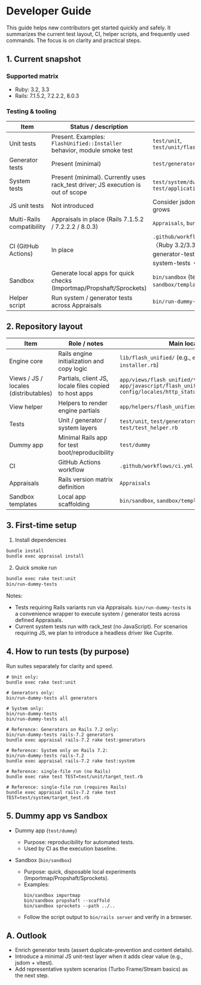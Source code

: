 # Developer Guide

This guide helps new contributors get started quickly and safely. It summarizes the current test layout, CI, helper scripts, and frequently used commands. The focus is on clarity and practical steps.

## 1. Current snapshot

### Supported matrix

- Ruby: 3.2, 3.3
- Rails: 7.1.5.2, 7.2.2.2, 8.0.3

### Testing & tooling

| Item | Status / description | References |
|------|-----------------------|------------|
| Unit tests | Present. Examples: `FlashUnified::Installer` behavior, module smoke test | `test/unit`, `test/unit/flash_unified_test.rb` |
| Generator tests | Present (minimal) | `test/generators/install_generator_test.rb` |
| System tests | Present (minimal). Currently uses rack_test driver; JS execution is out of scope | `test/system/dummy_home_test.rb`, `test/application_system_test_case.rb` |
| JS unit tests | Not introduced | Consider jsdom + vitest when JS complexity grows |
| Multi-Rails compatibility | Appraisals in place (Rails 7.1.5.2 / 7.2.2.2 / 8.0.3) | `Appraisals`, `bundle exec appraisal ...` |
| CI (GitHub Actions) | In place | `.github/workflows/ci.yml` (jobs: unit-tests〈Ruby 3.2/3.3〉, generate-appraisals, generator-tests〈Appraisals matrix〉, system-tests〈Appraisals matrix〉) |
| Sandbox | Generate local apps for quick checks (Importmap/Propshaft/Sprockets) | `bin/sandbox` (templates: `sandbox/templates/*.rb`) |
| Helper script | Run system / generator tests across Appraisals | `bin/run-dummy-tests` |

## 2. Repository layout

| Item | Role / notes | Main location |
|------|--------------|---------------|
| Engine core | Rails engine initialization and copy logic | `lib/flash_unified/` (e.g., `engine.rb`, `installer.rb`) |
| Views / JS / locales (distributables) | Partials, client JS, locale files copied to host apps | `app/views/flash_unified/*`<br>`app/javascript/flash_unified/flash_unified.js`<br>`config/locales/http_status_messages.*.yml` |
| View helper | Helpers to render engine partials | `app/helpers/flash_unified/view_helper.rb` |
| Tests | Unit / generator / system layers | `test/unit`, `test/generators`, `test/system`, `test/test_helper.rb` |
| Dummy app | Minimal Rails app for test boot/reproducibility | `test/dummy` |
| CI | GitHub Actions workflow | `.github/workflows/ci.yml` |
| Appraisals | Rails version matrix definition | `Appraisals` |
| Sandbox templates | Local app scaffolding | `bin/sandbox`, `sandbox/templates/*.rb` |

## 3. First-time setup

1) Install dependencies

```bash
bundle install
bundle exec appraisal install
```

2) Quick smoke run

```bash
bundle exec rake test:unit
bin/run-dummy-tests
```

Notes:
- Tests requiring Rails variants run via Appraisals. `bin/run-dummy-tests` is a convenience wrapper to execute system / generator tests across defined Appraisals.
- Current system tests run with rack_test (no JavaScript). For scenarios requiring JS, we plan to introduce a headless driver like Cuprite.

## 4. How to run tests (by purpose)

Run suites separately for clarity and speed.

```
# Unit only:
bundle exec rake test:unit

# Generators only:
bin/run-dummy-tests all generators

# System only:
bin/run-dummy-tests
bin/run-dummy-tests all

# Reference: Generators on Rails 7.2 only:
bin/run-dummy-tests rails-7.2 generators
bundle exec appraisal rails-7.2 rake test:generators

# Reference: System only on Rails 7.2:
bin/run-dummy-tests rails-7.2
bundle exec appraisal rails-7.2 rake test:system

# Reference: single-file run (no Rails)
bundle exec rake test TEST=test/unit/target_test.rb

# Reference: single-file run (requires Rails)
bundle exec appraisal rails-7.2 rake test TEST=test/system/target_test.rb
```

## 5. Dummy app vs Sandbox

- Dummy app (`test/dummy`)
  - Purpose: reproducibility for automated tests.
  - Used by CI as the execution baseline.

- Sandbox (`bin/sandbox`)
  - Purpose: quick, disposable local experiments (Importmap/Propshaft/Sprockets).
  - Examples:
    ```
    bin/sandbox importmap
    bin/sandbox propshaft --scaffold
    bin/sandbox sprockets --path ../..
    ```
  - Follow the script output to `bin/rails server` and verify in a browser.

## A. Outlook

- Enrich generator tests (assert duplicate-prevention and content details).
- Introduce a minimal JS unit-test layer when it adds clear value (e.g., jsdom + vitest).
- Add representative system scenarios (Turbo Frame/Stream basics) as the next step.

